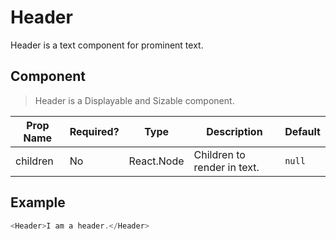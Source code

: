 # Header
Header is a text component for prominent text.

## Component
> Header is a Displayable and Sizable component.

| Prop Name  | Required?  | Type       | Description                         | Default |
| ---------- | ---------- | ---------- | ----------------------------------- | ------- |
| children   | No         | React.Node | Children to render in text.         | `null`  |

## Example
```javascript
<Header>I am a header.</Header>
```
